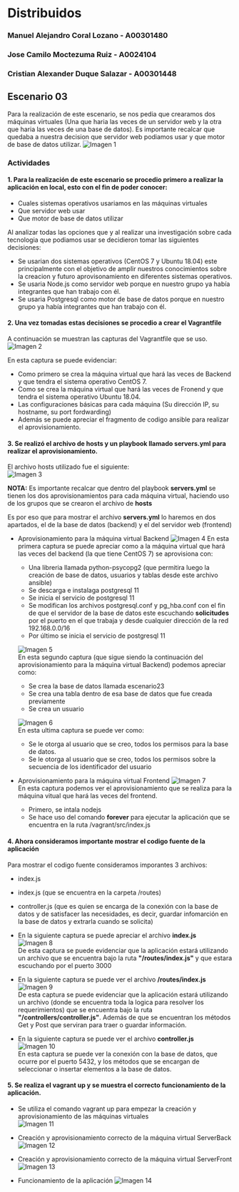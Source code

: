 # Distribuidos

### Manuel Alejandro Coral Lozano - A00301480
### Jose Camilo Moctezuma Ruiz - A0024104
### Cristian Alexander Duque Salazar - A00301448

## Escenario 03

Para la realización de este escenario, se nos pedia que crearamos dos máquinas virtuales (Una que haria las veces de un servidor web y la otra que haria las veces de una base de datos). Es importante recalcar que quedaba a nuestra decision que servidor web podiamos usar y que motor de base de datos utilizar.
![Imagen 1](/images/20200205_194850.jpg)  


### Actividades

#### 1. Para la realización de este escenario se procedio primero a realizar la aplicación en local, esto con el fin de poder conocer:
- Cuales sistemas operativos usariamos en las máquinas virtuales
- Que servidor web usar
- Que motor de base de datos utilizar

Al analizar todas las opciones que y al realizar una investigación sobre cada tecnologia que podiamos usar se decidieron tomar las siguientes decisiones:  
- Se usarian dos sistemas operativos (CentOS 7 y Ubuntu 18.04) este principalmente con el objetivo de amplir nuestros conocimientos sobre la creacion y futuro aprovisonamiento en diferentes sistemas operativos.
- Se usaria Node.js como servidor web porque en nuestro grupo ya había integrantes que han trabajo con él.
- Se usaria Postgresql como motor de base de datos porque en nuestro grupo ya había integrantes que han trabajo con él.

#### 2. Una vez tomadas estas decisiones se procedio a crear el Vagrantfile 

A continuación se muestran las capturas del Vagrantfile que se uso.
![Imagen 2](/images/vagrantfile-escenario3.png) 

En esta captura se puede evidenciar:
- Como primero se crea la máquina virtual que hará las veces de Backend y que tendra el sistema operativo CentOS 7.
- Como se crea la máquina virtual que hará las veces de Fronend y que tendra el sistema operativo Ubuntu 18.04.
- Las configuraciones básicas para cada máquina (Su dirección IP, su hostname, su port fordwarding)
- Además se puede apreciar el fragmento de codigo ansible para realizar el aprovisionamiento.

#### 3. Se realizó el archivo de **hosts** y un playbook llamado **servers.yml** para realizar el aprovisionamiento.

El archivo hosts utilizado fue el siguiente:  
![Imagen 3](/images/hosts-escenario3.png) 

**NOTA:** Es importante recalcar que dentro del playbook **servers.yml** se tienen los dos aprovisionamientos para cada máquina virtual, haciendo uso de los grupos que se crearon el archivo de **hosts**

Es por eso que para mostrar el archivo **servers.yml** lo haremos en dos apartados, el de la base de datos (backend) y el del servidor web (frontend)

- Aprovisionamiento para la máquina virtual Backend
![Imagen 4](/images/serverBack-Escenario3-captura1.png) 
 En esta primera captura se puede apreciar como a la máquina virtual que hará las veces del backend (la que tiene CentOS 7) se aprovisiona con:
  + Una libreria llamada python-psycopg2 (que permitira luego la creación de base de datos, usuarios y tablas desde este archivo ansible)
  + Se descarga e instalaga postgresql 11
  + Se inicia el servicio de postgresql 11
  + Se modifican los archivos postgresql.conf y pg_hba.conf con el fin de que el servidor de la base de datos este escuchando **solicitudes** por el puerto en el que trabaja y desde cualquier dirección de la red 192.168.0.0/16 
  + Por último se inicia el servicio de postgresql 11  
 
  ![Imagen 5](/images/serverBack-Escenario3-captura2.png)  
  En esta segundo captura (que sigue siendo la continuación del aprovisionamiento para la máquina virtual Backend) podemos apreciar como:
  + Se crea la base de datos llamada escenario23
  + Se crea una tabla dentro de esa base de datos que fue creada previamente
  + Se crea un usuario  
  
  ![Imagen 6](/images/serverBack-Escenario3-captura3.png)  
  En esta ultima captura se puede ver como:
  + Se le otorga al usuario que se creo, todos los permisos para la base de datos. 
  + Se le otorga al usuario que se creo, todos los permisos sobre la secuencia de los identificador del usuario  

- Aprovisionamiento para la máquina virtual Frontend 
![Imagen 7](/images/serverfront-captura1.png)  
En esta captura podemos ver el aprovisionamiento que se realiza para la máquina vitual que hará las veces del frontend.
  + Primero, se intala nodejs
  + Se hace uso del comando **forever** para ejecutar la aplicación que se encuentra en la ruta /vagrant/src/index.js
 
#### 4. Ahora consideramos importante mostrar el codigo fuente de la aplicación 

Para mostrar el codigo fuente consideramos imporantes 3 archivos:  
- index.js
- index.js (que se encuentra en la carpeta /routes)
- controller.js (que es quien se encarga de la conexión con la base de datos y de satisfacer las necesidades, es decir, guardar infomarción en la base de datos y extrarla cuando se solicita)  

- En la siguiente captura se puede apreciar el archivo **index.js**  
![Imagen 8](/images/index1.png)  
De esta captura se puede evidenciar que la aplicación estará utilizando un archivo que se encuentra bajo la ruta **"/routes/index.js"** y que estara escuchando por el puerto 3000

- En la siguiente captura se puede ver el archivo **/routes/index.js**  
![Imagen 9](/images/index2.png)  
De esta captura se puede evidenciar que la aplicación estará utilizando un archivo (donde se encuentra toda la logica para resolver los requerimientos) que se encuentra bajo la ruta **"/controllers/controller.js"**. Además de que se encuentran los métodos Get y Post que serviran para traer o guardar información.  
- En la siguiente captura se puede ver el archivo **controller.js**
![Imagen 10](/images/controller.png)  
En esta captura se puede ver la conexión con la base de datos, que ocurre por el puerto 5432, y los métodos que se encargan de seleccionar o insertar elementos a la base de datos.  

#### 5. Se realiza el vagrant up y se muestra el correcto funcionamiento de la aplicación.

- Se utiliza el comando vagrant up para empezar la creación y aprovisionamiento de las máquinas virtuales  
![Imagen 11](/images/vagrantup-escenario3.png)  

- Creación y aprovisionamiento correcto de la máquina virtual ServerBack  
![Imagen 12](/images/funcionamientoServerBack.png)  

- Creación y aprovisionamiento correcto de la máquina virtual ServerFront  
![Imagen 13](/images/funcionamientoServerFront.png)  

- Funcionamiento de la aplicación
![Imagen 14](/images/funcionamientoApp.png)  

